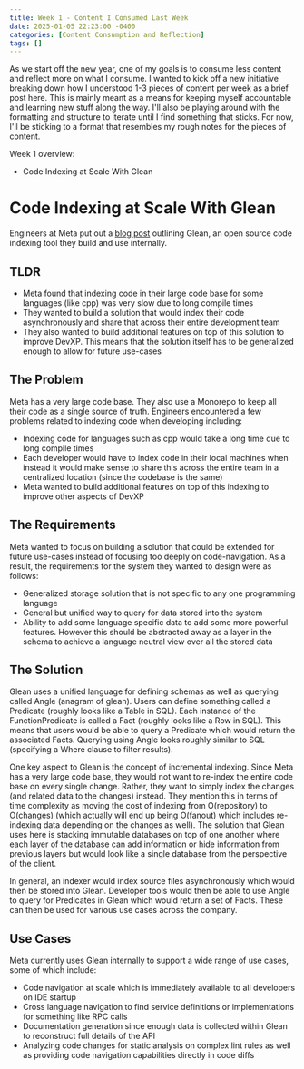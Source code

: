 ```yaml
---
title: Week 1 - Content I Consumed Last Week
date: 2025-01-05 22:23:00 -0400
categories: [Content Consumption and Reflection]
tags: []
---
```


As we start off the new year, one of my goals is to consume less content and reflect more on what I consume.
I wanted to kick off a new initiative breaking down how I understood 1-3 pieces of content per week as a brief post here.
This is mainly meant as a means for keeping myself accountable and learning new stuff along the way.
I'll also be playing around with the formatting and structure to iterate until I find something that sticks. For now, I'll be sticking to a format that resembles my rough notes for the pieces of content.

Week 1 overview:
- Code Indexing at Scale With Glean

# Code Indexing at Scale With Glean

Engineers at Meta put out a [blog post](https://engineering.fb.com/2024/12/19/developer-tools/glean-open-source-code-indexing/) outlining Glean, an open source code indexing tool they build and use internally.

## TLDR
- Meta found that indexing code in their large code base for some languages (like cpp) was very slow due to long compile times
- They wanted to build a solution that would index their code asynchronously and share that across their entire development team
- They also wanted to build additional features on top of this solution to improve DevXP. This means that the solution itself has to be generalized enough to allow for future use-cases

## The Problem
Meta has a very large code base. They also use a Monorepo to keep all their code as a single source of truth. Engineers encountered a few problems related to indexing code when developing including:
- Indexing code for languages such as cpp would take a long time due to long compile times
- Each developer would have to index code in their local machines when instead it would make sense to share this across the entire team in a centralized location (since the codebase is the same)
- Meta wanted to build additional features on top of this indexing to improve other aspects of DevXP

## The Requirements
Meta wanted to focus on building a solution that could be extended for future use-cases instead of focusing too deeply on code-navigation. As a result, the requirements for the system they wanted to design were as follows:
- Generalized storage solution that is not specific to any one programming language
- General but unified way to query for data stored into the system
- Ability to add some language specific data to add some more powerful features. However this should be abstracted away as a layer in the schema to achieve a language neutral view over all the stored data


## The Solution
Glean uses a unified language for defining schemas as well as querying called Angle (anagram of glean). Users can define something called a Predicate (roughly looks like a Table in SQL). Each instance of the FunctionPredicate is called a Fact (roughly looks like a Row in SQL). This means that users would be able to query a Predicate which would return the associated Facts. Querying using Angle looks roughly similar to SQL (specifying a Where clause to filter results).

One key aspect to Glean is the concept of incremental indexing. Since Meta has a very large code base, they would not want to re-index the entire code base on every single change. Rather, they want to simply index the changes (and related data to the changes) instead. They mention this in terms of time complexity as moving the cost of indexing from O(repository) to O(changes) (which actually will end up being O(fanout) which includes re-indexing data depending on the changes as well). The solution that Glean uses here is stacking immutable databases on top of one another where each layer of the database can add information or hide information from previous layers but would look like a single database from the perspective of the client.

In general, an indexer would index source files asynchronously which would then be stored into Glean. Developer tools would then be able to use Angle to query for Predicates in Glean which would return a set of Facts. These can then be used for various use cases across the company.


## Use Cases
Meta currently uses Glean internally to support a wide range of use cases, some of which include:
- Code navigation at scale which is immediately available to all developers on IDE startup
- Cross language navigation to find service definitions or implementations for something like RPC calls
- Documentation generation since enough data is collected within Glean to reconstruct full details of the API
- Analyzing code changes for static analysis on complex lint rules as well as providing code navigation capabilities directly in code diffs

